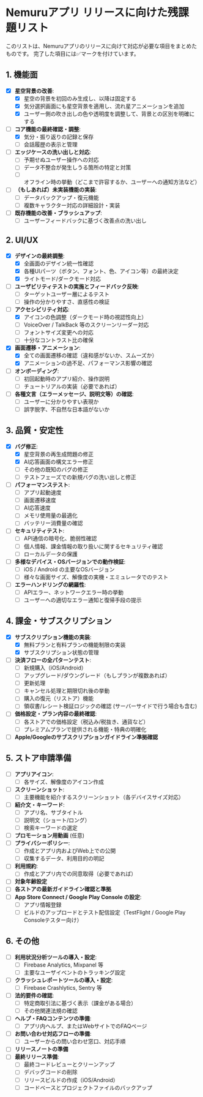 # Nemuruアプリ リリースに向けた残課題リスト

このリストは、Nemuruアプリのリリースに向けて対応が必要な項目をまとめたものです。
完了した項目には✅マークを付けています。

## 1. 機能面

- [x] **星空背景の改善**:
  - [x] 星空の背景を初回のみ生成し、以降は固定する
  - [x] 気分選択画面にも星空背景を適用し、流れ星アニメーションを追加
  - [x] ユーザー側の吹き出しの色や透明度を調整して、背景との区別を明確にする
- [ ] **コア機能の最終確認・調整**:
  - [x] 気分・振り返りの記録と保存
  - [ ] 会話履歴の表示と管理
- [ ] **エッジケースの洗い出しと対応**:
  - [ ] 予期せぬユーザー操作への対応
  - [ ] データ不整合が発生しうる箇所の特定と対策
  - [ ] オフライン時の挙動（どこまで許容するか、ユーザーへの通知方法など）
- [ ] **（もしあれば）未実装機能の実装**:
  - [ ] データバックアップ・復元機能
  - [ ] 複数キャラクター対応の詳細設計・実装
- [ ] **既存機能の改善・ブラッシュアップ**:
  - [ ] ユーザーフィードバックに基づく改善点の洗い出し

## 2. UI/UX

- [x] **デザインの最終調整**:
  - [x] 全画面のデザイン統一性確認
  - [x] 各種UIパーツ（ボタン、フォント、色、アイコン等）の最終決定
  - [x] ライトモード/ダークモード対応
- [ ] **ユーザビリティテストの実施とフィードバック反映**:
  - [ ] ターゲットユーザー層によるテスト
  - [ ] 操作の分かりやすさ、直感性の検証
- [ ] **アクセシビリティ対応**:
  - [x] アイコンの色調整（ダークモード時の視認性向上）
  - [ ] VoiceOver / TalkBack 等のスクリーンリーダー対応
  - [ ] フォントサイズ変更への対応
  - [ ] 十分なコントラスト比の確保
- [x] **画面遷移・アニメーション**:
  - [x] 全ての画面遷移の確認（違和感がないか、スムーズか）
  - [x] アニメーションの過不足、パフォーマンス影響の確認
- [ ] **オンボーディング**:
  - [ ] 初回起動時のアプリ紹介、操作説明
  - [ ] チュートリアルの実装（必要であれば）
- [ ] **各種文言（エラーメッセージ、説明文等）の確認**:
  - [ ] ユーザーに分かりやすい表現か
  - [ ] 誤字脱字、不自然な日本語がないか

## 3. 品質・安定性

- [x] **バグ修正**:
  - [x] 星空背景の再生成問題の修正
  - [x] AI応答画面の構文エラー修正
  - [ ] その他の既知のバグの修正
  - [ ] テストフェーズでの新規バグの洗い出しと修正
- [ ] **パフォーマンステスト**:
  - [ ] アプリ起動速度
  - [ ] 画面遷移速度
  - [ ] AI応答速度
  - [ ] メモリ使用量の最適化
  - [ ] バッテリー消費量の確認
- [ ] **セキュリティテスト**:
  - [ ] API通信の暗号化、脆弱性確認
  - [ ] 個人情報、課金情報の取り扱いに関するセキュリティ確認
  - [ ] ローカルデータの保護
- [ ] **多様なデバイス・OSバージョンでの動作検証**:
  - [ ] iOS / Android の主要なOSバージョン
  - [ ] 様々な画面サイズ、解像度の実機・エミュレータでのテスト
- [ ] **エラーハンドリングの網羅性**:
  - [ ] APIエラー、ネットワークエラー時の挙動
  - [ ] ユーザーへの適切なエラー通知と復帰手段の提示

## 4. 課金・サブスクリプション

- [x] **サブスクリプション機能の実装**:
  - [x] 無料プランと有料プランの機能制限の実装
  - [x] サブスクリプション状態の管理
- [ ] **決済フローの全パターンテスト**:
  - [ ] 新規購入（iOS/Android）
  - [ ] アップグレード/ダウングレード（もしプランが複数あれば）
  - [ ] 更新処理
  - [ ] キャンセル処理と期限切れ後の挙動
  - [ ] 購入の復元（リストア）機能
  - [ ] 領収書/レシート検証ロジックの確認 (サーバーサイドで行う場合も含む)
- [ ] **価格設定・プラン内容の最終確認**:
  - [ ] 各ストアでの価格設定（税込み/税抜き、通貨など）
  - [ ] プレミアムプランで提供される機能・特典の明確化
- [ ] **Apple/Googleのサブスクリプションガイドライン準拠確認**

## 5. ストア申請準備

- [ ] **アプリアイコン**:
  - [ ] 各サイズ、解像度のアイコン作成
- [ ] **スクリーンショット**:
  - [ ] 主要機能を紹介するスクリーンショット（各デバイスサイズ対応）
- [ ] **紹介文・キーワード**:
  - [ ] アプリ名、サブタイトル
  - [ ] 説明文（ショート/ロング）
  - [ ] 検索キーワードの選定
- [ ] **プロモーション用動画** (任意)
- [ ] **プライバシーポリシー**:
  - [ ] 作成とアプリ内およびWeb上での公開
  - [ ] 収集するデータ、利用目的の明記
- [ ] **利用規約**:
  - [ ] 作成とアプリ内での同意取得（必要であれば）
- [ ] **対象年齢設定**
- [ ] **各ストアの最新ガイドライン確認と準拠**
- [ ] **App Store Connect / Google Play Console の設定**:
  - [ ] アプリ情報登録
  - [ ] ビルドのアップロードとテスト配信設定（TestFlight / Google Play Consoleテスター向け）

## 6. その他

- [ ] **利用状況分析ツールの導入・設定**:
  - [ ] Firebase Analytics, Mixpanel 等
  - [ ] 主要なユーザイベントのトラッキング設定
- [ ] **クラッシュレポートツールの導入・設定**:
  - [ ] Firebase Crashlytics, Sentry 等
- [ ] **法的要件の確認**:
  - [ ] 特定商取引法に基づく表示（課金がある場合）
  - [ ] その他関連法規の確認
- [ ] **ヘルプ・FAQコンテンツの準備**:
  - [ ] アプリ内ヘルプ、またはWebサイトでのFAQページ
- [ ] **お問い合わせ対応フローの準備**:
  - [ ] ユーザーからの問い合わせ窓口、対応手順
- [ ] **リリースノートの準備**
- [ ] **最終リリース準備**:
  - [ ] 最終コードレビューとクリーンアップ
  - [ ] デバッグコードの削除
  - [ ] リリースビルドの作成（iOS/Android）
  - [ ] コードベースとプロジェクトファイルのバックアップ
